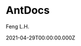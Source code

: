 ---
title: AntDocs
github: https://github.com/zpfz/vuepress-theme-antdocs
demo: https://antdocs.pages.dev/
license: MIT
author: Feng L.H.
author_link: ''
author_twitter: ''
author_github: zpfz
date: 2021-04-29T00:00:00.000Z
ssg:
  - Vuepress
cms:
  - null
css:
  - null
archetype:
  - null
services: null
hosting:
  - Netlify
  - Vercel
description: An Ant Design style theme for VuePress.
stale: false
disabled: false
disabled_reason: null
draft: false
---
